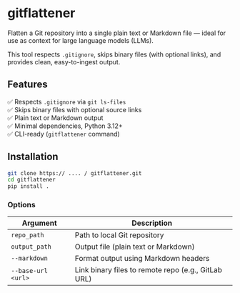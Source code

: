 # gitflattener

Flatten a Git repository into a single plain text or Markdown file — ideal for use as context for large language models (LLMs).

This tool respects `.gitignore`, skips binary files (with optional links), and provides clean, easy-to-ingest output.

## Features

✅ Respects `.gitignore` via `git ls-files`  
✅ Skips binary files with optional source links  
✅ Plain text or Markdown output  
✅ Minimal dependencies, Python 3.12+  
✅ CLI-ready (`gitflattener` command)

## Installation

```bash
git clone https:// .... / gitflattener.git
cd gitflattener
pip install .
```

### Options

| Argument              | Description                                          |
|------------------------|------------------------------------------------------|
| `repo_path`            | Path to local Git repository                         |
| `output_path`          | Output file (plain text or Markdown)                 |
| `--markdown`           | Format output using Markdown headers                 |
| `--base-url <url>`     | Link binary files to remote repo (e.g., GitLab URL)  |
